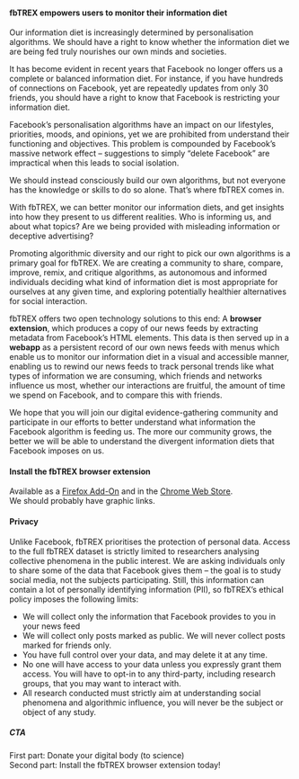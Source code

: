 #### fbTREX empowers users to monitor their information diet

Our information diet is increasingly determined by personalisation algorithms. We should have a right to know whether the information diet we are being fed truly nourishes our own minds and societies.

It has become evident in recent years that Facebook no longer offers us a complete or balanced information diet. For instance, if you have hundreds of connections on Facebook, yet are repeatedly  updates from only 30 friends, you should have a right to know that Facebook is restricting your information diet.

Facebook’s personalisation algorithms have an impact on our lifestyles, priorities, moods, and opinions, yet we are prohibited from understand their functioning and objectives. This problem is compounded by Facebook’s massive network effect – suggestions to simply “delete Facebook” are impractical when this leads to social isolation.

We should instead consciously build our own algorithms, but not everyone has the knowledge or skills to do so alone. That’s where fbTREX comes in.

With fbTREX, we can better monitor our information diets, and get insights into how they present to us different realities. Who is informing us, and about what topics? Are we being provided with misleading information or deceptive advertising?

Promoting algorithmic diversity and our right to pick our own algorithms is a primary goal for fbTREX. We are creating a community to share, compare, improve, remix, and critique algorithms, as autonomous and informed individuals deciding what kind of information diet is most appropriate for ourselves at any given time, and exploring potentially healthier alternatives for social interaction.

fbTREX offers two open technology solutions to this end: A **browser extension**, which produces a copy of our news feeds by extracting metadata from Facebook’s HTML elements. This data is then served up in a **webapp** as a persistent record of our own news feeds with menus which enable us to monitor our information diet in a visual and accessible manner, enabling us to rewind our news feeds to track personal trends like what types of information we are consuming, which friends and networks influence us most, whether our interactions are fruitful, the amount of time we spend on Facebook, and to compare this with friends.

We hope that you will join our digital evidence-gathering community and participate in our efforts to better understand what information the Facebook algorithm is feeding us. The more our community grows, the better we will be able to understand the divergent information diets that Facebook imposes on us.

#### Install the fbTREX browser extension
Available as a [Firefox Add-On](https://addons.mozilla.org/en-US/firefox/addon/facebook-tracking-exposed/) and in the [Chrome Web Store](https://chrome.google.com/webstore/detail/facebooktrackingexposed/fnknflppefckhjhecbfigfhlcbmcnmmi).\
We should probably have graphic links.

#### Privacy

Unlike Facebook, fbTREX prioritises the protection of personal data. Access to the full fbTREX dataset is strictly limited to researchers analysing collective phenomena in the public interest. We are asking individuals only to share some of the data that Facebook gives them – the goal is to study social media, not the subjects participating. Still, this information can contain a lot of personally identifying information (PII), so fbTREX’s ethical policy imposes the following limits:
* We will collect only the information that Facebook provides to you in your news feed
* We will collect only posts marked as public. We will never collect posts marked for friends only.
* You have full control over your data, and may delete it at any time.
* No one will have access to your data unless you expressly grant them access. You will have to opt-in to any third-party, including research groups, that you may want to interact with.
* All research conducted must strictly aim at understanding social phenomena and algorithmic influence, you will never be the subject or object of any study.

##### CTA

First part: Donate your digital body (to science)\
Second part: Install the fbTREX browser extension today!
